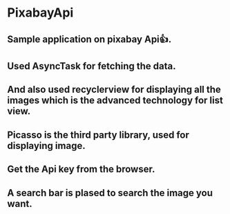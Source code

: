 # PixabayApi
## Sample application on pixabay Api:thumbsup:.
## Used AsyncTask for fetching the data.
## And also used recyclerview for displaying all the images which is the advanced technology for list view.
## Picasso is the third party library, used for displaying image.
## Get the Api key from the browser.
## A search bar is plased to search the  image you want.
